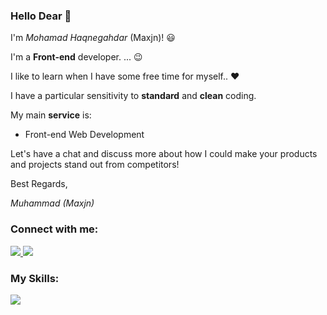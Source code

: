 
<p align="left">
<p align="left">
 <h3 align="left">Hello Dear 👋</h3>
<p align="left">
 
I'm <i>Mohamad Haqnegahdar</i> (Maxjn)! 😃

I'm a **Front-end** developer. ... 😉

 I like to learn when I have some free time for myself.. ❤️
</p>
<p align="left">
 I have a particular sensitivity to <b>standard</b> and <b>clean</b>
coding.
</p>

My main **service** is:
- Front-end Web Development

Let's have a chat and discuss more about how I could make your products and projects stand out from competitors!

Best Regards,

<i>Muhammad (Maxjn)</i>
</p>
<!--*Contacts -->
<h3 align="left">Connect with me:</h3>
<p align="left">
    <a href="https://www.linkedin.com/in/maxjn/" target="blank" alt="Linkdin">
        <img src="https://skillicons.dev/icons?i=linkedin" />
    </a>
 <a href="https://maxjn-portfolio-first.pages.dev" target="blank" alt="Portfolio Website">
        <img src="https://skillicons.dev/icons?i=cloudflare" />
    </a>
</p>

<!--*Skills -->
<h3 align="left">My Skills:</h3>
<p align="left">
  <a href="https://skillicons.dev">
    <img src="https://skillicons.dev/icons?i=react,nextjs,redux,tailwind,sass,mongodb,git,docker" />
  </a>
</p>
